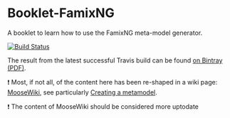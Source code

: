 # Booklet-FamixNG
A booklet to learn how to use the FamixNG meta-model generator.

[![Build Status](https://travis-ci.org/SquareBracketAssociates/Booklet-FamixNG.svg?branch=master)](https://travis-ci.org/SquareBracketAssociates/Booklet-FamixNG)

The result from the latest successful Travis build can be found [on Bintray (PDF)](https://bintray.com/pavel-krivanek/wip/download_file?file_path=FamixNG.pdf).

:heavy_exclamation_mark: Most, if not all, of the content here has been re-shaped in a wiki page: [MooseWiki](https://moosetechnology.github.io/moose-wiki/), see particularly [Creating a metamodel](https://moosetechnology.github.io/moose-wiki/Developers/CreateNewMetamodel.html).

:heavy_exclamation_mark:  The content of MooseWiki should be considered more uptodate
